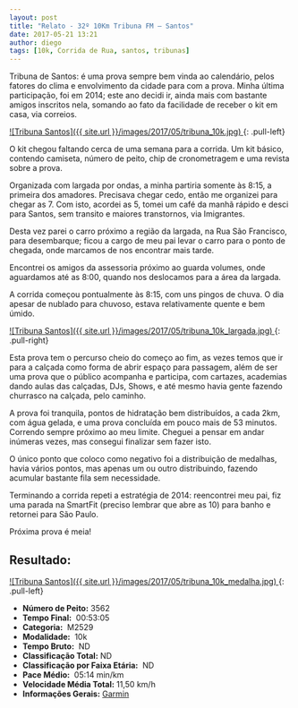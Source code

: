 ```yaml
---
layout: post
title: "Relato - 32º 10Km Tribuna FM – Santos"
date: 2017-05-21 13:21
author: diego
tags: [10k, Corrida de Rua, santos, tribunas]
---
```


Tribuna de Santos: é uma prova sempre bem vinda ao calendário, pelos fatores do clima e envolvimento da cidade para com a prova. Minha última participação, foi em 2014; este ano decidi ir, ainda mais com bastante amigos inscritos nela, somando ao fato da facilidade de receber o kit em casa, via correios.

<!--more-->

<a href="/images/2017/05/tribuna_10k_big.jpg">
![Tribuna Santos]({{ site.url }}/images/2017/05/tribuna_10k.jpg)
</a>
{: .pull-left}

O kit chegou faltando cerca de uma semana para a corrida. Um kit básico, contendo camiseta, número de peito, chip de cronometragem e uma revista sobre a prova.

Organizada com largada por ondas, a minha partiria somente às 8:15, a primeira dos amadores. Precisava chegar cedo, então me organizei para chegar as 7. Com isto, acordei as 5, tomei um café da manhã rápido e desci para Santos, sem transito e maiores transtornos, via Imigrantes.

Desta vez parei o carro próximo a região da largada, na Rua São Francisco, para desembarque; ficou a cargo de meu pai levar o carro para o ponto de chegada, onde marcamos de nos encontrar mais tarde.

Encontrei os amigos da assessoria próximo ao guarda volumes, onde aguardamos até as 8:00, quando nos deslocamos para a área da largada.

A corrida começou pontualmente às 8:15, com uns pingos de chuva. O dia apesar de nublado para chuvoso, estava relativamente quente e bem úmido.

<a href="/images/2017/05/tribuna_10k_largada_big.jpg">
![Tribuna Santos]({{ site.url }}/images/2017/05/tribuna_10k_largada.jpg)
</a>
{: .pull-right}

Esta prova tem o percurso cheio do começo ao fim, as vezes temos que ir para a calçada como forma de abrir espaço para passagem, além de ser uma prova que o público acompanha e participa, com cartazes, academias dando aulas das calçadas, DJs, Shows, e até mesmo havia gente fazendo churrasco na calçada, pelo caminho.

A prova foi tranquila, pontos de hidratação bem distribuídos, a cada 2km, com água gelada, e uma prova concluída em pouco mais de 53 minutos. Correndo sempre próximo ao meu limite. Cheguei a pensar em andar inúmeras vezes, mas consegui finalizar sem fazer isto.

O único ponto que coloco como negativo foi a distribuição de medalhas, havia vários pontos, mas apenas um ou outro distribuindo, fazendo acumular bastante fila sem necessidade.

Terminando a corrida repeti a estratégia de 2014: reencontrei meu pai, fiz uma parada na SmartFit (preciso lembrar que abre as 10) para banho e retornei para São Paulo.

Próxima prova é meia!

## Resultado:

<a href="/images/2017/05/tribuna_10k_medalha_big.jpg">
![Tribuna Santos]({{ site.url }}/images/2017/05/tribuna_10k_medalha.jpg)
</a>
{: .pull-left}

* **Número de Peito:**  3562
* **Tempo Final:**  00:53:05
* **Categoria:**  M2529
* **Modalidade:**  10k
* **Tempo Bruto:**  ND
* **Classificação Total:**  ND
* **Classificação por Faixa Etária:**  ND
* **Pace Médio:**  05:14 min/km
* **Velocidade Média Total:**  11,50 km/h
* **Informações Gerais:** <a href="http://connect.garmin.com/activity/1746811294" target="_blank">Garmin</a>
